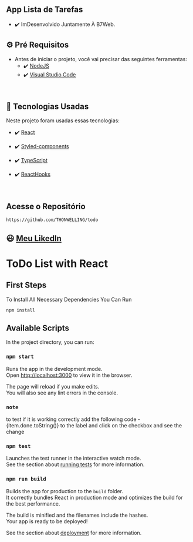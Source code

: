 ## App Lista de Tarefas

- ✔️ ImDesenvolvido Juntamente À B7Web.

## ⚙ Pré Requisitos

- Antes de iniciar o projeto, você vai precisar das seguintes ferramentas:
  - ✔️ [NodeJS](https://nodejs.org/en/download/)
  - ✔️ [Visual Studio Code](https://code.visualstudio.com/)

<br>

## 🚀 Tecnologias Usadas

Neste projeto foram usadas essas tecnologias:

- ✔️ [React](https://pt-br.reactjs.org/)

- ✔️ [Styled-components](https://styled-components.com/docs/basics#installation)

- ✔️ [TypeScript](https://www.typescriptlang.org/)

- ✔️ [ReactHooks](https://pt-br.reactjs.org/)

<br>

## Acesse o Repositório

```bash
https://github.com/THONWELLING/todo
```

## 😃 [Meu Likedln](https://www.linkedin.com/in/wellington-sousa-9464a6179/)

# ToDo List with React

## First Steps

To Install All Necessary Dependencies You Can Run

`npm install`

## Available Scripts

In the project directory, you can run:

### `npm start`

Runs the app in the development mode.\
Open [http://localhost:3000](http://localhost:3000) to view it in the browser.

The page will reload if you make edits.\
You will also see any lint errors in the console.

### `note`

to test if it is working correctly add the following code - {item.done.toString()} to the label and click on the checkbox and see the change

### `npm test`

Launches the test runner in the interactive watch mode.\
See the section about [running tests](https://facebook.github.io/create-react-app/docs/running-tests) for more information.

### `npm run build`

Builds the app for production to the `build` folder.\
It correctly bundles React in production mode and optimizes the build for the best performance.

The build is minified and the filenames include the hashes.\
Your app is ready to be deployed!

See the section about [deployment](https://facebook.github.io/create-react-app/docs/deployment) for more information.
